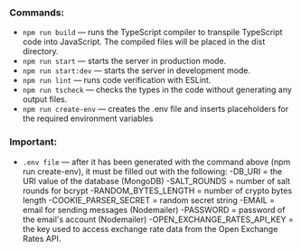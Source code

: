### Commands:

- `npm run build` &mdash; runs the TypeScript compiler to transpile TypeScript code into JavaScript. The compiled files will be placed in the dist directory.
- `npm run start` &mdash; starts the server in production mode.
- `npm run start:dev` &mdash; starts the server in development mode.
- `npm run lint` &mdash; runs code verification with ESLint.
- `npm run tscheck` &mdash; checks the types in the code without generating any output files.
- `npm run create-env` &mdash; creates the .env file and inserts placeholders for the required environment variables

### Important:

- `.env file` &mdash; after it has been generated with the command above (npm run create-env), it must be filled out with the following:
  -DB_URI = the URI value of the database (MongoDB)
  -SALT_ROUNDS = number of salt rounds for bcrypt
  -RANDOM_BYTES_LENGTH = number of crypto bytes length
  -COOKIE_PARSER_SECRET = random secret string
  -EMAIL = email for sending messages (Nodemailer)
  -PASSWORD = password of the email's account (Nodemailer)
  -OPEN_EXCHANGE_RATES_API_KEY = the key used to access exchange rate data from the Open Exchange Rates API.
